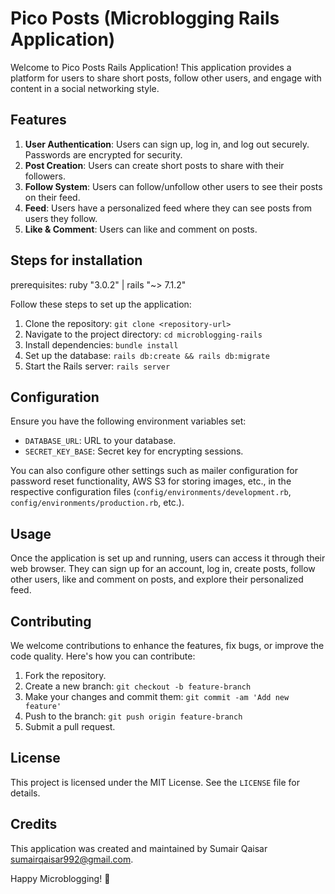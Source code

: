 # Pico Posts (Microblogging Rails Application)

Welcome to Pico Posts Rails Application! This application provides a platform for users to share short posts, follow other users, and engage with content in a social networking style.

## Features

1. **User Authentication**: Users can sign up, log in, and log out securely. Passwords are encrypted for security.
2. **Post Creation**: Users can create short posts to share with their followers.
3. **Follow System**: Users can follow/unfollow other users to see their posts on their feed.
4. **Feed**: Users have a personalized feed where they can see posts from users they follow.
5. **Like & Comment**: Users can like and comment on posts.

## Steps for installation

prerequisites: ruby "3.0.2" | rails "~> 7.1.2"

Follow these steps to set up the application:

1. Clone the repository: `git clone <repository-url>`
2. Navigate to the project directory: `cd microblogging-rails`
3. Install dependencies: `bundle install`
4. Set up the database: `rails db:create && rails db:migrate`
5. Start the Rails server: `rails server`

## Configuration

Ensure you have the following environment variables set:

- `DATABASE_URL`: URL to your database.
- `SECRET_KEY_BASE`: Secret key for encrypting sessions.

You can also configure other settings such as mailer configuration for password reset functionality, AWS S3 for storing images, etc., in the respective configuration files (`config/environments/development.rb`, `config/environments/production.rb`, etc.).

## Usage

Once the application is set up and running, users can access it through their web browser. They can sign up for an account, log in, create posts, follow other users, like and comment on posts, and explore their personalized feed.

## Contributing

We welcome contributions to enhance the features, fix bugs, or improve the code quality. Here's how you can contribute:

1. Fork the repository.
2. Create a new branch: `git checkout -b feature-branch`
3. Make your changes and commit them: `git commit -am 'Add new feature'`
4. Push to the branch: `git push origin feature-branch`
5. Submit a pull request.

## License

This project is licensed under the MIT License. See the `LICENSE` file for details.

## Credits

This application was created and maintained by Sumair Qaisar sumairqaisar992@gmail.com.

Happy Microblogging! 🚀
